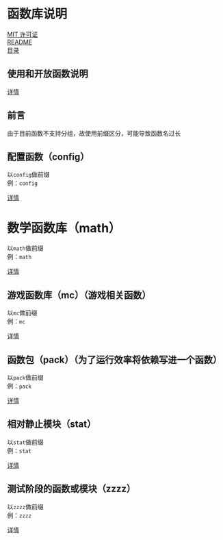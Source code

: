 # 函数库说明
[MIT 许可证](./LICENSE)  
[README](./README.md)  
[目录](./_目录.md)

## 使用和开放函数说明
[详情](./_使用和开放函数说明.md)

## 前言
由于目前函数不支持分组，故使用前缀区分，可能导致函数名过长  

## 配置函数（config）
以`config`做前缀  
例：`config`

[详情](./config__README.md)

# 数学函数库（math）
以`math`做前缀  
例：`math`

[详情](./math__README.md)

## 游戏函数库（mc）（游戏相关函数）
以`mc`做前缀  
例：`mc`

[详情](./mc__README.md)

## 函数包（pack）（为了运行效率将依赖写进一个函数）
以`pack`做前缀  
例：`pack`

[详情](./pack__README.md)

## 相对静止模块（stat）
以`stat`做前缀  
例：`stat`

[详情](./stat__README.md)

## 测试阶段的函数或模块（zzzz）
以`zzzz`做前缀  
例：`zzzz`

[详情](./zzzz__README.md)

